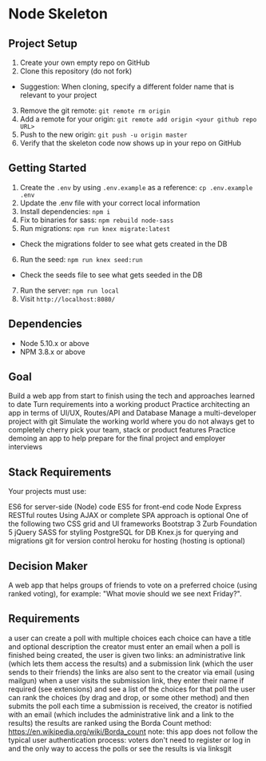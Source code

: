 # Node Skeleton

## Project Setup

1. Create your own empty repo on GitHub
2. Clone this repository (do not fork)
  - Suggestion: When cloning, specify a different folder name that is relevant to your project
3. Remove the git remote: `git remote rm origin`
4. Add a remote for your origin: `git remote add origin <your github repo URL>`
5. Push to the new origin: `git push -u origin master`
6. Verify that the skeleton code now shows up in your repo on GitHub

## Getting Started

1. Create the `.env` by using `.env.example` as a reference: `cp .env.example .env`
2. Update the .env file with your correct local information
3. Install dependencies: `npm i`
4. Fix to binaries for sass: `npm rebuild node-sass`
5. Run migrations: `npm run knex migrate:latest`
  - Check the migrations folder to see what gets created in the DB
6. Run the seed: `npm run knex seed:run`
  - Check the seeds file to see what gets seeded in the DB
7. Run the server: `npm run local`
8. Visit `http://localhost:8080/`

## Dependencies

- Node 5.10.x or above
- NPM 3.8.x or above

## Goal

Build a web app from start to finish using the tech and approaches learned to date
Turn requirements into a working product
Practice architecting an app in terms of UI/UX, Routes/API and Database
Manage a multi-developer project with git
Simulate the working world where you do not always get to completely cherry pick your team, stack or product features
Practice demoing an app to help prepare for the final project and employer interviews

## Stack Requirements

Your projects must use:

ES6 for server-side (Node) code
ES5 for front-end code
Node
Express
RESTful routes
Using AJAX or complete SPA approach is optional
One of the following two CSS grid and UI frameworks
Bootstrap 3
Zurb Foundation 5
jQuery
SASS for styling
PostgreSQL for DB
Knex.js for querying and migrations
git for version control
heroku for hosting (hosting is optional)

## Decision Maker

A web app that helps groups of friends to vote on a preferred choice (using ranked voting), for example: "What movie should we see next Friday?".

## Requirements

a user can create a poll with multiple choices
each choice can have a title and optional description
the creator must enter an email
when a poll is finished being created, the user is given two links: an administrative link (which lets them access the results) and a submission link (which the user sends to their friends)
the links are also sent to the creator via email (using mailgun)
when a user visits the submission link, they enter their name if required (see extensions) and see a list of the choices for that poll
the user can rank the choices (by drag and drop, or some other method) and then submits the poll
each time a submission is received, the creator is notified with an email (which includes the administrative link and a link to the results)
the results are ranked using the Borda Count method: https://en.wikipedia.org/wiki/Borda_count
note: this app does not follow the typical user authentication process: voters don't need to register or log in and the only way to access the polls or see the results is via linksgit 
